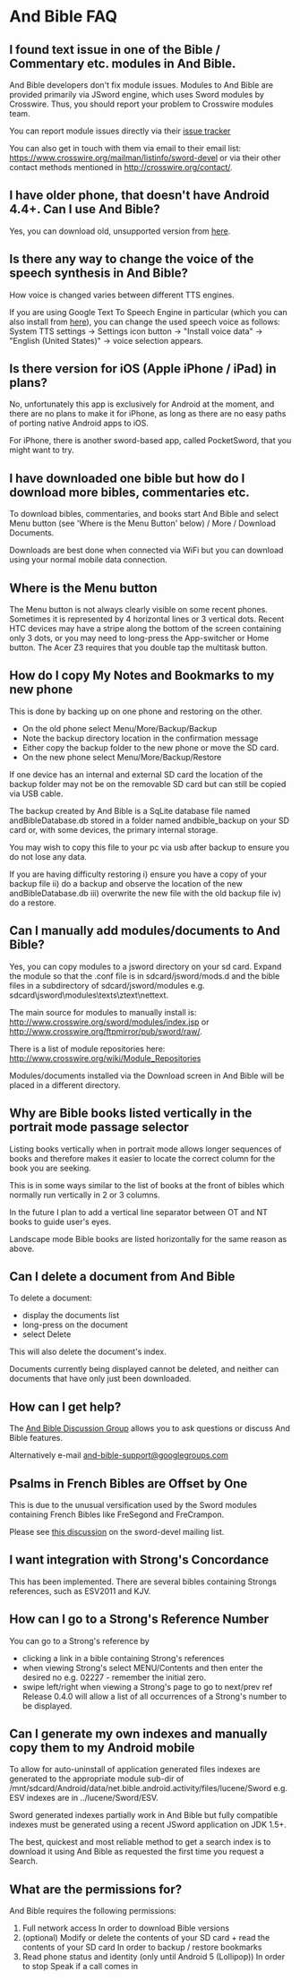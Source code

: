 # And Bible FAQ #

## I found text issue in one of the Bible / Commentary etc. modules in And Bible. 

And Bible developers don't fix module issues. Modules to And Bible are provided primarily
via JSword engine, which uses Sword modules by Crosswire. Thus, you should report your problem 
to Crosswire modules team.

You can report module issues directly via their [issue tracker](https://tracker.crosswire.org/projects/MOD/)

You can also get in touch with them via email to their email list: https://www.crosswire.org/mailman/listinfo/sword-devel or via their other contact methods mentioned in http://crosswire.org/contact/.


## I have older phone, that doesn't have Android 4.4+. Can I use And Bible?

Yes, you can download old, unsupported version from [here](https://github.com/AndBible/and-bible/releases/tag/build-02.09.05).

## Is there any way to change the voice of the speech synthesis in And Bible?

How voice is changed varies between different TTS engines. 

If you are using Google Text To Speech Engine in particular (which you can also install from [here](https://play.google.com/store/apps/details?id=com.google.android.tts)),  you can change the used speech voice as follows: System TTS settings -> Settings icon button -> "Install voice data" -> "English (United States)" -> voice selection appears.

## Is there version for iOS (Apple iPhone / iPad) in plans?

No, unfortunately this app is exclusively for Android at the moment, and there are no 
plans to make it for iPhone, as long as there are no easy paths of porting native Android
apps to iOS.

For iPhone, there is another sword-based app, called PocketSword, that you might want to try. 

## I have downloaded one bible but how do I download more bibles, commentaries etc. ##

To download bibles, commentaries, and books start And Bible and select Menu button (see 'Where is the Menu Button' below) / More / Download Documents.

Downloads are best done when connected via WiFi but you can download using your normal mobile data connection.

## Where is the Menu button ##

The Menu button is not always clearly visible on some recent phones.  Sometimes it is represented by 4 horizontal lines or 3 vertical dots.  Recent HTC devices may have a stripe along the bottom of the screen containing only 3 dots, or you may need to long-press the App-switcher or Home button.  The Acer Z3 requires that you double tap the multitask button.

## How do I copy My Notes and Bookmarks to my new phone ##

This is done by backing up on one phone and restoring on the other.
  * On the old phone select Menu/More/Backup/Backup
  * Note the backup directory location in the confirmation message
  * Either copy the backup folder to the new phone or move the SD card.
  * On the new phone select Menu/More/Backup/Restore

If one device has an internal and external SD card the location of the backup folder may not be on the removable SD card but can still be copied via USB cable.

The backup created by And Bible is a SqLite database file named andBibleDatabase.db stored in a folder named andbible\_backup on your SD card or, with some devices, the primary internal storage.

You may wish to copy this file to your pc via usb after backup to ensure you do not lose any data.

If you are having difficulty restoring i) ensure you have a copy of your backup file ii) do a backup and observe the location of the new andBibleDatabase.db iii) overwrite the new file with the old backup file iv) do a restore.

## Can I manually add modules/documents to And Bible? ##

Yes, you can copy modules to a jsword directory on your sd card.  Expand the module so that the .conf file is in sdcard/jsword/mods.d and the bible files in a subdirectory of sdcard/jsword/modules e.g. sdcard\jsword\modules\texts\ztext\nettext.

The main source for modules to manually install is: http://www.crosswire.org/sword/modules/index.jsp or http://www.crosswire.org/ftpmirror/pub/sword/raw/.

There is a list of module repositories here: http://www.crosswire.org/wiki/Module_Repositories

Modules/documents installed via the Download screen in And Bible will be placed in a different directory.

## Why are Bible books listed vertically in the portrait mode passage selector ##

Listing books vertically when in portrait mode allows longer sequences of books and therefore makes it easier to locate the correct column for the book you are seeking.

This is in some ways similar to the list of books at the front of bibles which normally run vertically in 2 or 3 columns.

In the future I plan to add a vertical line separator between OT and NT books to guide user's eyes.

Landscape mode Bible books are listed horizontally for the same reason as above.

## Can I delete a document from And Bible ##

To delete a document:
  * display the documents list
  * long-press on the document
  * select Delete

This will also delete the document's index.

Documents currently being displayed cannot be deleted, and neither can documents that have only just been downloaded.

## How can I get help? ##

The [And Bible Discussion Group](https://groups.google.com/group/and-bible) allows you to ask questions or discuss And Bible features.

Alternatively e-mail and-bible-support@googlegroups.com

## Psalms in French Bibles are Offset by One ##
This is due to the unusual versification used by the Sword modules containing French Bibles like FreSegond and FreCrampon.

Please see [this discussion](http://www.crosswire.org/pipermail/sword-devel/2014-March/041180.html) on the sword-devel mailing list.

## I want integration with Strong's Concordance ##

This has been implemented.  There are several bibles containing Strongs references, such as ESV2011 and KJV.

## How can I go to a Strong's Reference Number ##

You can go to a Strong's reference by
  * clicking a link in a bible containing Strong's references
  * when viewing Strong's select MENU/Contents and then enter the desired no e.g. 02227 - remember the initial zero.
  * swipe left/right when viewing a Strong's page to go to next/prev ref
Release 0.4.0 will allow a list of all occurrences of a Strong's number to be displayed.

## Can I generate my own indexes and manually copy them to my Android mobile ##

To allow for auto-uninstall of application generated files indexes are generated to the appropriate module sub-dir of /mnt/sdcard/Android/data/net.bible.android.activity/files/lucene/Sword e.g. ESV indexes are in ../lucene/Sword/ESV.

Sword generated indexes partially work in And Bible but fully compatible indexes must be generated using a recent JSword application on JDK 1.5+.

The best, quickest and most reliable method to get a search index is to download it using And Bible as requested the first time you request a Search.

## What are the permissions for? ##

And Bible requires the following permissions:

1. Full network access
    In order to download Bible versions
1. (optional) Modify or delete the contents of your SD card + read the contents of your SD card
    In order to backup / restore bookmarks
1. Read phone status and identity (only until Android 5 (Lollipop))
    In order to stop Speak if a call comes in


